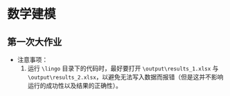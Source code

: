 # 数学建模
## 第一次大作业

* 注意事项：
  1. 运行 `\lingo` 目录下的代码时，最好要打开 `\output\results_1.xlsx` 与 `\output\results_2.xlsx`，以避免无法写入数据而报错（但是这并不影响运行的成功性以及结果的正确性）。

